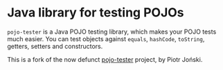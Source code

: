 Java library for testing POJOs
===
`pojo-tester` is a Java POJO testing library, which makes your POJO tests much easier. You can test objects against `equals`, `hashCode`, `toString`, getters, setters and constructors.

This is a fork of the now defunct [pojo-tester](https://github.com/sta-szek/pojo-tester) project, by Piotr Joński.